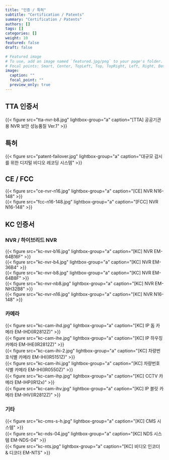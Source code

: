 ```yaml
---
title: "인증 / 특허"
subtitle: "Certification / Patents"
summary: "Certification / Patents"
authors: []
tags: []
categories: []
weight: 10
featured: false
draft: false

# Featured image
# To use, add an image named `featured.jpg/png` to your page's folder.
# Focal points: Smart, Center, TopLeft, Top, TopRight, Left, Right, BottomLeft, Bottom, BottomRight.
image:
  caption: ""
  focal_point: ""
  preview_only: true
---
```


## TTA 인증서

<div class="container"><div class="row">
<div class="col-sm-4">
{{< figure src="tta-nvr-b8.jpg" lightbox-group="a" caption="[TTA] 공공기관용 NVR 보안 성능품질 Ver.1" >}}
</div>
</div></div>

## 특허

<div class="container"><div class="row">
<div class="col-sm-4">
{{< figure src="patent-failover.jpg" lightbox-group="a" caption="대규모 감시를 위한 디지털 비디오 레코딩 시스템" >}}
</div>
</div></div>

## CE / FCC

<div class="container"><div class="row">
<div class="col-sm-4">
{{< figure src="ce-nvr-n16.jpg" lightbox-group="a" caption="[CE] NVR N16-148" >}}
</div>
<div class="col-sm-4">
{{< figure src="fcc-n16-148.jpg" lightbox-group="a" caption="[FCC] NVR N16-148" >}}
</div>
</div></div>

## KC 인증서

### NVR / 하이브리드 NVR

<div class="container"><div class="row">
<div class="col-sm-4">
{{< figure src="kc-nvr-b16.jpg" lightbox-group="a" caption="[KC] NVR EM-64B16F" >}}
</div>
<div class="col-sm-4">
{{< figure src="kc-nvr-b4.jpg" lightbox-group="a" caption="[KC] NVR EM-36B4" >}}
</div>
<div class="col-sm-4">
{{< figure src="kc-nvr-b8.jpg" lightbox-group="a" caption="[KC] NVR EM-64B8F" >}}
</div>
<div class="col-sm-4">
{{< figure src="kc-nvr-nb8.jpg" lightbox-group="a" caption="[KC] NVR EM-NH32B8" >}}
</div>
<div class="col-sm-4">
{{< figure src="kc-nvr-n16.jpg" lightbox-group="a" caption="[KC] NVR N16-148" >}}
</div>
</div></div>

### 카메라

<div class="container"><div class="row">
<div class="col-sm-4">
{{< figure src="kc-cam-ihd.jpg" lightbox-group="a" caption="[KC] IP 돔 카메라 EM-IHD(IR2812Z)" >}}
</div>
<div class="col-sm-4">
{{< figure src="kc-cam-ihe.jpg" lightbox-group="a" caption="[KC] IP 하우징 카메라 EM-IHE(IR2812Z)" >}}
</div>
<div class="col-sm-4">
{{< figure src="kc-cam-ihi-2.jpg" lightbox-group="a" caption="[KC] 차량번호식별 카메라 EM-IHI(IR5151Z)" >}}
</div>
<div class="col-sm-4">
{{< figure src="kc-cam-ihi.jpg" lightbox-group="a" caption="[KC] 차량번호식별 카메라 EM-IHI(IR0550Z)" >}}
</div>
<div class="col-sm-4">
{{< figure src="kc-cam-ihp.jpg" lightbox-group="a" caption="[KC] CCTV 카메라 EM-IHP(IR12x)" >}}
</div>
<div class="col-sm-4">
{{< figure src="kc-cam-ihv.jpg" lightbox-group="a" caption="[KC] IP 블릿 카메라 EM-IHV(IR2812Z)" >}}
</div>
</div></div>

### 기타

<div class="container"><div class="row">
<div class="col-sm-4">
{{< figure src="kc-cms-s-h.jpg" lightbox-group="a" caption="[KC] CMS 시스템" >}}
</div>
<div class="col-sm-4">
{{< figure src="kc-nds-04.jpg" lightbox-group="a" caption="[KC] NDS 시스템 EM-NDS-04" >}}
</div>
<div class="col-sm-4">
{{< figure src="kc-nts.jpg" lightbox-group="a" caption="[KC] 비디오 인코더 & 디코더 EM-NTS" >}}
</div>
</div></div>